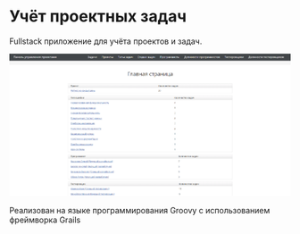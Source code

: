 # Учёт проектных задач

Fullstack приложение для учёта проектов и задач.

![img.png](main_page.png)

Реализован на языке программирования Groovy с использованием фреймворка Grails
